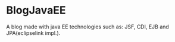 # BlogJavaEE
A blog made with java EE technologies such as: JSF, CDI, EJB and JPA(eclipselink impl.).
